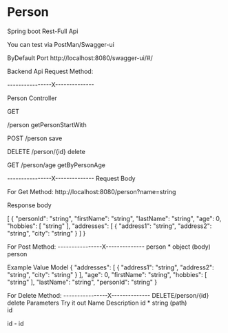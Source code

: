 # Person
Spring boot Rest-Full Api

You can test via PostMan/Swagger-ui

ByDefault Port
http://localhost:8080/swagger-ui/#/


Backend Api Request Method:

----------------X--------------

Person Controller


GET

​/person
getPersonStartWith

POST
​/person
save

DELETE
​/person​/{id}
delete

GET
​/person​/age
getByPersonAge

----------------X--------------
Request Body

For Get Method:
http://localhost:8080/person?name=string

Response body

[
  {
    "personId": "string",
    "firstName": "string",
    "lastName": "string",
    "age": 0,
    "hobbies": [
      "string"
    ],
    "addresses": [
      {
        "address1": "string",
        "address2": "string",
        "city": "string"
      }
    ]
  }


For Post Method:
----------------X--------------
person *
object
(body)	
person

Example Value
Model
{
  "addresses": [
    {
      "address1": "string",
      "address2": "string",
      "city": "string"
    }
  ],
  "age": 0,
  "firstName": "string",
  "hobbies": [
    "string"
  ],
  "lastName": "string",
  "personId": "string"
}





For Delete Method:
----------------X--------------
DELETE
​/person​/{id}
delete
Parameters
Try it out
Name	Description
id *
string
(path)	
id

id - id


